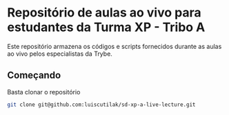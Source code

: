 # Repositório de aulas ao vivo para estudantes da Turma XP - Tribo A

Este repositório armazena os códigos e scripts fornecidos durante as aulas ao vivo pelos especialistas da Trybe.

## Começando

Basta clonar o repositório

```sh
git clone git@github.com:luiscutilak/sd-xp-a-live-lecture.git
```
